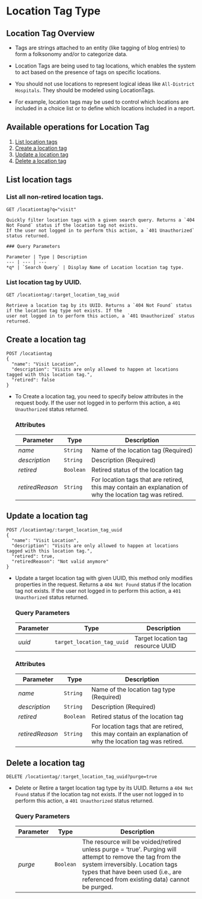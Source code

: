 # Location Tag Type

## Location Tag Overview

* Tags are strings attached to an entity (like tagging of blog entries) to form a folksonomy and/or to categorize data. 

* Location Tags are being used to tag locations, which enables the system to act based on the presence of tags on specific locations. 

* You should not use locations to represent logical ideas like `All-District Hospitals`. They should be modeled using LocationTags.

* For example, location tags may be used to control which locations are included in a choice list or to define which locations included in a report.

## Available operations for Location Tag

1. [List location tags](#list-location-tags)
2. [Create a location tag](#create-a-location-tag)
3. [Update a location tag](#update-a-location-tag)
4. [Delete a location tag](#delete-a-location-tag)


## List location tags

### List all non-retired location tags.

```console
GET /locationtag?q="visit"
```

    Quickly filter location tags with a given search query. Returns a `404 Not Found` status if the location tag not exists.
    If the user not logged in to perform this action, a `401 Unauthorized` status returned.

    ### Query Parameters

    Parameter | Type | Description
    --- | --- | ---
    *q* | `Search Query` | Display Name of Location location tag type.


### List location tag by UUID.

```console
GET /locationtag/:target_location_tag_uuid
```
    Retrieve a location tag by its UUID. Returns a `404 Not Found` status if the location tag type not exists. If the 
    user not logged in to perform this action, a `401 Unauthorized` status returned.


## Create a location tag

```console
POST /locationtag
{
  "name": "Visit Location",
  "description": "Visits are only allowed to happen at locations tagged with this location tag.",
  "retired": false
}
```
* To Create a location tag, you need to specify below attributes in the request body. If the user not logged in to perform this action,
 a `401 Unauthorized` status returned.

    ### Attributes

    Parameter | Type | Description
    --- | --- | ---
    *name* | `String` | Name of the location tag  (Required)
    *description* | `String` | Description (Required)
    *retired* | `Boolean` | Retired status of the location tag
    *retiredReason* | `String` | For location tags that are retired, this may contain an explanation of why the location tag was retired.


## Update a location tag

```console
POST /locationtag/:target_location_tag_uuid
{
  "name": "Visit Location",
  "description": "Visits are only allowed to happen at locations tagged with this location tag.",
  "retired": true,
  "retiredReason": "Not valid anymore"
}
```
*  Update a target location tag with given UUID, this method only modifies properties in the request. Returns a `404 Not Found` 
status if the location tag not exists. If the user not logged in to perform this action, a `401 Unauthorized` status returned.

    ### Query Parameters

    Parameter | Type | Description
    --- | --- | ---
    *uuid* | `target_location_tag_uuid` | Target location tag resource UUID

    ### Attributes

      Parameter | Type | Description
      --- | --- | ---
      *name* | `String` | Name of the location tag type (Required)
      *description* | `String` | Description (Required)
      *retired* | `Boolean` | Retired status of the location tag
      *retiredReason* | `String` | For location tags that are retired, this may contain an explanation of why the location tag was retired.


## Delete a location tag

```console
DELETE /locationtag/:target_location_tag_uuid?purge=true
```
* Delete or Retire a target location tag type by its UUID. Returns a `404 Not Found` status if the location tag not exists. If the user not logged in to perform this action, a `401 Unauthorized` status returned.

    ### Query Parameters

    Parameter | Type | Description
    --- | --- | ---
    *purge* | `Boolean` | The resource will be voided/retired unless purge = ‘true’. Purging will attempt to remove the tag from the system irreversibly. Location tags types that have been used (i.e., are referenced from existing data) cannot be purged.

